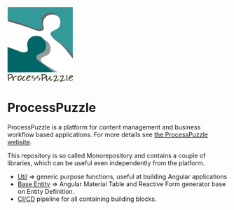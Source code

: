 ![ProcessPuzzle - Business Agility](https://raw.githubusercontent.com/ZsZs/processpuzzle-parent/master/processpuzzle-logo-small.jpg)
# ProcessPuzzle
ProcessPuzzle is a platform for content management and business workflow based applications. For more details see [the ProcessPuzzle website](https://processpuzzle.com). 

This repository is so called Monorepository and contains a couple of libraries, which can be useful even independently from the platform.
- [Util](/libs/util/README.md) => generic purpose functions, useful at building Angular applications
- [Base Entity](/libs/base-entity/README.md) => Angular Material Table and Reactive Form generator base on Entity Definition.
- [CI/CD](/.github/README.md) pipeline for all containing building blocks.
